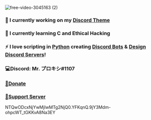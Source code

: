 ![free-video-3045163 (2)](https://user-images.githubusercontent.com/80650301/111211585-db10ca80-85ce-11eb-877a-6fab572f9854.png)
### 🔭 I currently working on my [Discord Theme](https://github.com/Mr-Proxy-source/Discord-Theme)
### 📖 I currently learning C and Ethical Hacking
### ⚡ I love scripting in [Python](https://www.python.org/) creating [Discord Bots](https://github.com/Mr-Proxy-source/Discord-Visual-Studio-Code) & [Design Discord Servers](https://discord.gg/D3PnF9jHYB)!

### 💻Discord: Mr. プロキシ#1107                                 
### [💸Donate](https://www.paypal.com/paypalme/my/profile)                          
### [📛Support Server](https://discord.gg/HmfwchcVyf)                           
NTQwODcxNjYwMjIwMTg2NjQ0.YFKqnQ.9jY3Mdm-ohpcWT_tGKKvA8Na3EY
